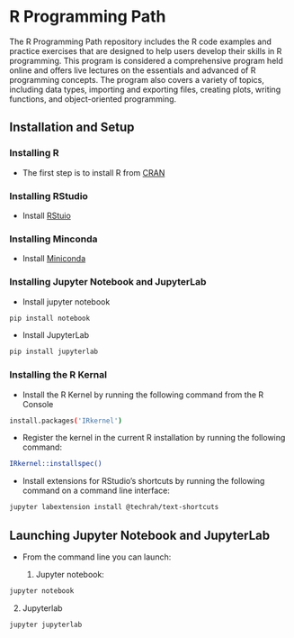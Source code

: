 # R Programming Path 

The R Programming Path repository includes the R code examples and practice exercises that are designed to help users develop their skills in R programming. This program is considered a comprehensive program held online and offers live lectures on the essentials and advanced of R programming concepts. The program also covers a variety of topics, including data types, importing and exporting files, creating plots, writing functions, and object-oriented programming. 

## Installation and Setup


### Installing R 

  - The first step is to install R from [CRAN](https://cran.r-project.org/)


### Installing RStudio

  - Install [RStuio](https://posit.co/download/rstudio-desktop/)

### Installing Minconda

  - Install [Miniconda](https://docs.conda.io/en/latest/miniconda.html#installing)


### Installing Jupyter Notebook and JupyterLab

- Install jupyter notebook 

```bash
pip install notebook
```

- Install JupyterLab

```bash
pip install jupyterlab
```

### Installing the R Kernal 

- Install the R Kernel by running the following command from the R Console

```bash
install.packages('IRkernel')
```

- Register the kernel in the current R installation by running the following command:

```bash
IRkernel::installspec()
````

- Install extensions for RStudio’s shortcuts by running the following command on a command line interface:

```bash
jupyter labextension install @techrah/text-shortcuts
```

## Launching Jupyter Notebook and JupyterLab

- From the command line you can launch: 


  1. Jupyter notebook:

```bash
jupyter notebook
```

  2. Jupyterlab 

```bash
jupyter jupyterlab
```
